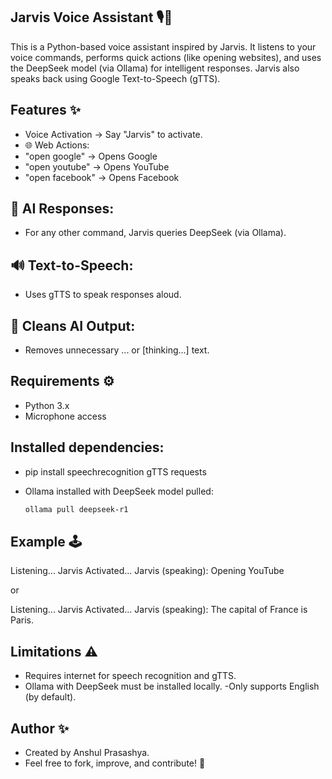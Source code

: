 ## Jarvis Voice Assistant 🎙🤖

This is a Python-based voice assistant inspired by Jarvis.
It listens to your voice commands, performs quick actions (like opening websites), and uses the DeepSeek model (via Ollama) for intelligent responses.
Jarvis also speaks back using Google Text-to-Speech (gTTS).

## Features ✨

- Voice Activation → Say "Jarvis" to activate.
- 🌐 Web Actions:
- "open google" → Opens Google
- "open youtube" → Opens YouTube
- "open facebook" → Opens Facebook

## 🧠 AI Responses:
- For any other command, Jarvis queries DeepSeek (via Ollama).

## 🔊 Text-to-Speech:
- Uses gTTS to speak responses aloud.

## 🧹 Cleans AI Output:
- Removes unnecessary <think>...</think> or [thinking...] text.

## Requirements ⚙️
- Python 3.x
- Microphone access

## Installed dependencies:
- pip install speechrecognition gTTS requests

- Ollama installed with DeepSeek model pulled:
   ```bash
   ollama pull deepseek-r1

## Example 🕹️
Listening...
Jarvis Activated...
Jarvis (speaking): Opening YouTube

or

Listening...
Jarvis Activated...
Jarvis (speaking): The capital of France is Paris.

## Limitations ⚠️
- Requires internet for speech recognition and gTTS.
- Ollama with DeepSeek must be installed locally.
-Only supports English (by default).

## Author ✨
- Created by Anshul Prasashya.
- Feel free to fork, improve, and contribute! 🚀
